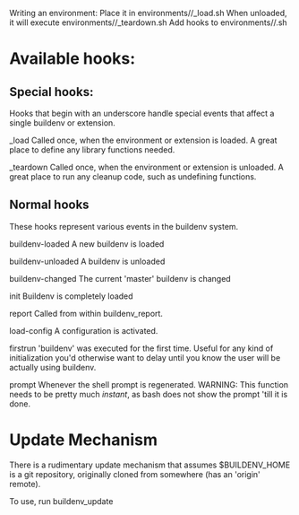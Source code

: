 Writing an environment:
  Place it in environments/<name>/_load.sh
  When unloaded, it will execute environments/<name>/_teardown.sh
  Add hooks to environments/<name>/<hook>.sh

# Available hooks:


## Special hooks:

Hooks that begin with an underscore handle special events that
affect a single buildenv or extension.

_load
  Called once, when the environment or extension is loaded.
  A great place to define any library functions needed.

_teardown
  Called once, when the environment or extension is unloaded.
  A great place to run any cleanup code, such as undefining functions.

## Normal hooks

These hooks represent various events in the buildenv system.

buildenv-loaded
  A new buildenv is loaded

buildenv-unloaded
  A buildenv is unloaded

buildenv-changed
  The current 'master' buildenv is changed

init
  Buildenv is completely loaded

report
  Called from within buildenv_report.

load-config
  A configuration is activated.

firstrun
  'buildenv' was executed for the first time.
  Useful for any kind of initialization you'd otherwise want to delay until
  you know the user will be actually using buildenv.

prompt
  Whenever the shell prompt is regenerated.
  WARNING: This function needs to be pretty much *instant*, as bash does not
  show the prompt 'till it is done.

# Update Mechanism

There is a rudimentary update mechanism that assumes $BUILDENV_HOME is a git
repository, originally cloned from somewhere (has an 'origin' remote).

To use, run buildenv_update
